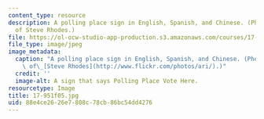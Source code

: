 ```yaml
---
content_type: resource
description: A polling place sign in English, Spanish, and Chinese. (Photo courtesy
  of Steve Rhodes.)
file: https://ol-ocw-studio-app-production.s3.amazonaws.com/courses/17-951-special-graduate-topic-in-political-science-political-behavior-fall-2005/88e4ce2626e7808c78cb86bc54dd4276_17-951f05.jpg
file_type: image/jpeg
image_metadata:
  caption: "A polling place sign in English, Spanish, and Chinese. (Photo courtesy\
    \ of\_[Steve Rhodes](http://www.flickr.com/photos/ari/).)"
  credit: ''
  image-alt: A sign that says Polling Place Vote Here.
resourcetype: Image
title: 17-951f05.jpg
uid: 88e4ce26-26e7-808c-78cb-86bc54dd4276
---
```

